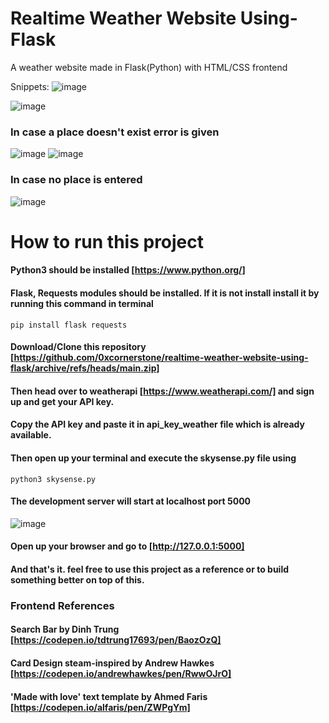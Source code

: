 # Realtime Weather Website Using-Flask
A weather website made in Flask(Python) with HTML/CSS frontend

Snippets:
![image](https://github.com/0xcornerstone/realtime-weather-website-using-flask/assets/149751418/ec1d244d-72cb-4c8c-9e5b-a846f4c6d05c)

![image](https://github.com/0xcornerstone/realtime-weather-website-using-flask/assets/149751418/41579805-95fa-44ae-956a-1d9072618fea)

### In case a place doesn't exist error is given
![image](https://github.com/0xcornerstone/realtime-weather-website-using-flask/assets/149751418/1a272768-6935-4750-a060-3d5f71d35870)
![image](https://github.com/0xcornerstone/realtime-weather-website-using-flask/assets/149751418/09c57f70-e37d-41f0-894a-d8bfd7898338)

### In case no place is entered
![image](https://github.com/0xcornerstone/realtime-weather-website-using-flask/assets/149751418/18437d60-af7b-4188-89c0-a08f82d20a19)

# How to run this project

#### Python3 should be installed [https://www.python.org/]
#### Flask, Requests modules should be installed. If it is not install install it by running this command in terminal
```
pip install flask requests
```
#### Download/Clone this repository [https://github.com/0xcornerstone/realtime-weather-website-using-flask/archive/refs/heads/main.zip]
#### Then head over to weatherapi [https://www.weatherapi.com/] and sign up and get your API key.
#### Copy the API key and paste it in api_key_weather file which is already available.
#### Then open up your terminal and execute the skysense.py file using
```
python3 skysense.py
```
#### The development server will start at localhost port 5000
![image](https://github.com/0xcornerstone/realtime-weather-website-using-flask/assets/149751418/b5e9fe1a-4354-43fb-9a8e-5656b7dc5abf)

#### Open up your browser and go to [http://127.0.0.1:5000]
#### And that's it. feel free to use this project as a reference or to build something better on top of this.

### Frontend References
#### Search Bar by Dinh Trung [https://codepen.io/tdtrung17693/pen/BaozOzQ]
#### Card Design steam-inspired by Andrew Hawkes [https://codepen.io/andrewhawkes/pen/RwwOJrO]
#### 'Made with love' text template by Ahmed Faris [https://codepen.io/alfaris/pen/ZWPgYm] 

